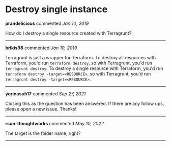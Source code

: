 # Destroy single instance

**prandelicious** commented *Jan 10, 2019*

How do I destroy a single resource created with Terragrunt?
<br />
***


**brikis98** commented *Jan 10, 2019*

Terragrunt is just a wrapper for Terraform. To destroy all resources with Terraform, you'd run `terraform destroy`, so with Terragrunt, you'd run `terragrunt destroy`. To destroy a single resource with Terraform, you'd run `terraform destroy -target=<RESOURCE>`, so with Terragrunt, you'd run `terragrunt destroy -target=<RESOURCE>`.
***

**yorinasub17** commented *Sep 27, 2021*

Closing this as the question has been answered. If there are any follow ups, please open a new issue. Thanks!
***

**rsun-thoughtworks** commented *May 10, 2022*

The target is the folder name, right?
***

